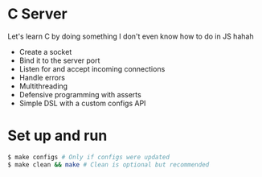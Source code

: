 # C Server

Let's learn C by doing something I don't even know how to do in JS hahah

- Create a socket
- Bind it to the server port
- Listen for and accept incoming connections
- Handle errors
- Multithreading
- Defensive programming with asserts
- Simple DSL with a custom configs API

# Set up and run

```zsh
$ make configs # Only if configs were updated
$ make clean && make # Clean is optional but recommended
```